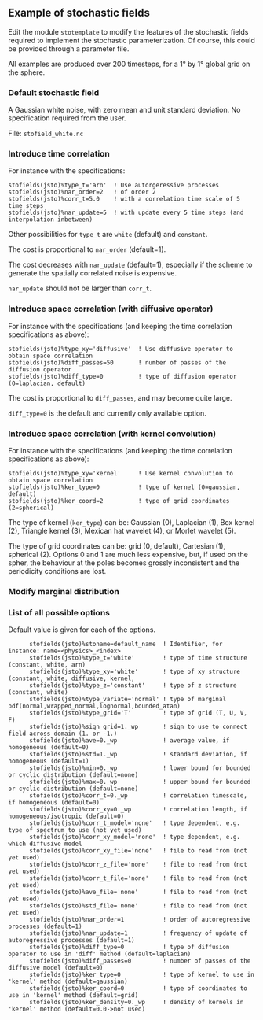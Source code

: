 ## Example of stochastic fields

Edit the module `stotemplate` to modify the features of the stochastic
fields required to implement the stochastic parameterization.
Of course, this could be provided through a parameter file.

All examples are produced over 200 timesteps,
for a 1° by 1° global grid on the sphere.

### Default stochastic field

A Gaussian white noise, with zero mean and unit standard deviation.
No specification required from the user.

File: `stofield_white.nc`

### Introduce time correlation

For instance with the specifications:

```
stofields(jsto)%type_t='arn'  ! Use autorgeressive processes
stofields(jsto)%nar_order=2   ! of order 2
stofields(jsto)%corr_t=5.0    ! with a correlation time scale of 5 time steps
stofields(jsto)%nar_update=5  ! with update every 5 time steps (and interpolation inbetween)
```

Other possibilities for `type_t` are `white` (default) and `constant`.

The cost is proportional to `nar_order` (default=1).

The cost decreases with `nar_update` (default=1), especially if the scheme to generate
the spatially correlated noise is expensive.

`nar_update` should not be larger than `corr_t`.

### Introduce space correlation (with diffusive operator)

For instance with the specifications (and keeping the time correlation specifications as above):

```
stofields(jsto)%type_xy='diffusive'  ! Use diffusive operator to obtain space correlation
stofields(jsto)%diff_passes=50       ! number of passes of the diffusion operator
stofields(jsto)%diff_type=0          ! type of diffusion operator (0=laplacian, default)
```

The cost is proportional to `diff_passes`, and may become quite large.

`diff_type=0` is the default and currently only available option.

### Introduce space correlation (with kernel convolution)

For instance with the specifications (and keeping the time correlation specifications as above):

```
stofields(jsto)%type_xy='kernel'     ! Use kernel convolution to obtain space correlation
stofields(jsto)%ker_type=0           ! type of kernel (0=gaussian, default)
stofields(jsto)%ker_coord=2          ! type of grid coordinates (2=spherical)
```

The type of kernel (`ker_type`) can be:
Gaussian (0), Laplacian (1), Box kernel (2), Triangle kernel (3),
Mexican hat wavelet (4), or Morlet wavelet (5).

The type of grid coordinates can be:
grid (0, default), Cartesian (1), spherical (2).
Options 0 and 1 are much less expensive,
but, if used on the spher, the behaviour at the poles becomes grossly inconsistent
and the periodicity conditions are lost.

### Modify marginal distribution

### List of all possible options

Default value is given for each of the options.

```
      stofields(jsto)%stoname=default_name  ! Identifier, for instance: name=<physics>_<index>
      stofields(jsto)%type_t='white'        ! type of time structure (constant, white, arn)
      stofields(jsto)%type_xy='white'       ! type of xy structure (constant, white, diffusive, kernel,
      stofields(jsto)%type_z='constant'     ! type of z structure (constant, white)
      stofields(jsto)%type_variate='normal' ! type of marginal pdf(normal,wrapped_normal,lognormal,bounded_atan)
      stofields(jsto)%type_grid='T'         ! type of grid (T, U, V, F)
      stofields(jsto)%sign_grid=1._wp       ! sign to use to connect field across domain (1. or -1.)
      stofields(jsto)%ave=0._wp             ! average value, if homogeneous (default=0)
      stofields(jsto)%std=1._wp             ! standard deviation, if homogeneous (default=1)
      stofields(jsto)%min=0._wp             ! lower bound for bounded or cyclic distribution (default=none)
      stofields(jsto)%max=0._wp             ! upper bound for bounded or cyclic distribution (default=none)
      stofields(jsto)%corr_t=0._wp          ! correlation timescale, if homogeneous (default=0)
      stofields(jsto)%corr_xy=0._wp         ! correlation length, if homogeneous/isotropic (default=0)
      stofields(jsto)%corr_t_model='none'   ! type dependent, e.g. type of spectrum to use (not yet used)
      stofields(jsto)%corr_xy_model='none'  ! type dependent, e.g. which diffusive model
      stofields(jsto)%corr_xy_file='none'   ! file to read from (not yet used)
      stofields(jsto)%corr_z_file='none'    ! file to read from (not yet used)
      stofields(jsto)%corr_t_file='none'    ! file to read from (not yet used)
      stofields(jsto)%ave_file='none'       ! file to read from (not yet used)
      stofields(jsto)%std_file='none'       ! file to read from (not yet used)
      stofields(jsto)%nar_order=1           ! order of autoregressive processes (default=1)
      stofields(jsto)%nar_update=1          ! frequency of update of autoregressive processes (default=1)
      stofields(jsto)%diff_type=0           ! type of diffusion operator to use in 'diff' method (default=laplacian)
      stofields(jsto)%diff_passes=0         ! number of passes of the diffusive model (default=0)
      stofields(jsto)%ker_type=0            ! type of kernel to use in 'kernel' method (default=gaussian)
      stofields(jsto)%ker_coord=0           ! type of coordinates to use in 'kernel' method (default=grid)
      stofields(jsto)%ker_density=0._wp     ! density of kernels in 'kernel' method (default=0.0->not used)
```
